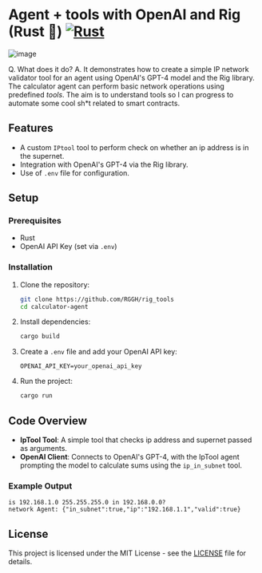 # Agent + tools with OpenAI and Rig (Rust 🦀) [![Rust](https://github.com/RGGH/rig_tools/actions/workflows/rust.yml/badge.svg)](https://github.com/RGGH/rig_tools/actions/workflows/rust.yml)

![image](https://github.com/user-attachments/assets/24713bc3-5512-43eb-9eb7-b9922a4c67b1)


Q. What does it do?
A. It demonstrates how to create a simple IP network validator tool for an agent using OpenAI's GPT-4 model and the Rig library. 
The calculator agent can perform basic network operations using predefined *tools*. 
The aim is to understand tools so I can progress to automate some cool sh*t related to smart contracts.

## Features
- A custom `IPtool` tool to perform check on whether an ip address is in the supernet.
- Integration with OpenAI's GPT-4 via the Rig library.
- Use of `.env` file for configuration.

## Setup

### Prerequisites
- Rust
- OpenAI API Key (set via `.env`)

### Installation
1. Clone the repository:
   ```bash
   git clone https://github.com/RGGH/rig_tools
   cd calculator-agent
   ```

2. Install dependencies:
   ```bash
   cargo build
   ```

3. Create a `.env` file and add your OpenAI API key:
   ```env
   OPENAI_API_KEY=your_openai_api_key
   ```

4. Run the project:
   ```bash
   cargo run
   ```

## Code Overview

- **IpTool Tool**: A simple tool that checks ip address and supernet passed as arguments.
- **OpenAI Client**: Connects to OpenAI's GPT-4, with the IpTool agent prompting the model to calculate sums using the `ip_in_subnet` tool.

### Example Output
```text
is 192.168.1.0 255.255.255.0 in 192.168.0.0?
network Agent: {"in_subnet":true,"ip":"192.168.1.1","valid":true}
```

## License
This project is licensed under the MIT License - see the [LICENSE](LICENSE) file for details.
